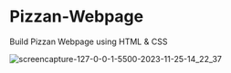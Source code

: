 # Pizzan-Webpage
Build Pizzan Webpage using HTML &amp; CSS

![screencapture-127-0-0-1-5500-2023-11-25-14_22_37](https://github.com/Krupat2003/Pizzan-Webpage/assets/138984890/fe60a1c4-2349-48da-bb45-7b18a4216fc2)
